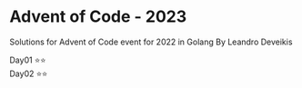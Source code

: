 # Advent of Code - 2023

Solutions for Advent of Code event for 2022 in Golang By Leandro Deveikis

Day01 ⭐⭐\
Day02 ⭐⭐
